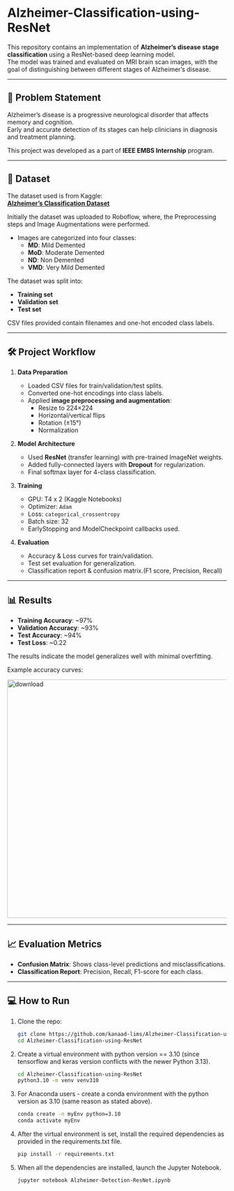# Alzheimer-Classification-using-ResNet

This repository contains an implementation of **Alzheimer’s disease stage classification** using a ResNet-based deep learning model.  
The model was trained and evaluated on MRI brain scan images, with the goal of distinguishing between different stages of Alzheimer’s disease.

---

## 📌 Problem Statement
Alzheimer’s disease is a progressive neurological disorder that affects memory and cognition.  
Early and accurate detection of its stages can help clinicians in diagnosis and treatment planning.  

This project was developed as a part of **IEEE EMBS Internship** program. 

---

## 📂 Dataset
The dataset used is from Kaggle:  
**[Alzheimer’s Classification Dataset](https://www.kaggle.com/datasets/kanaadlimaye/alzheimers-classification-datase)**  

Initially the dataset was uploaded to Roboflow, where, the Preprocessing steps and Image Augmentations were performed.

- Images are categorized into four classes:
  - **MD**: Mild Demented  
  - **MoD**: Moderate Demented  
  - **ND**: Non Demented  
  - **VMD**: Very Mild Demented  

The dataset was split into:
- **Training set**
- **Validation set**
- **Test set**

CSV files provided contain filenames and one-hot encoded class labels.

---

## 🛠️ Project Workflow
1. **Data Preparation**
   - Loaded CSV files for train/validation/test splits.
   - Converted one-hot encodings into class labels.
   - Applied **image preprocessing and augmentation**:
     - Resize to 224×224
     - Horizontal/vertical flips
     - Rotation (±15°)
     - Normalization

2. **Model Architecture**
   - Used **ResNet** (transfer learning) with pre-trained ImageNet weights.
   - Added fully-connected layers with **Dropout** for regularization.
   - Final softmax layer for 4-class classification.

3. **Training**
   - GPU: T4 x 2 (Kaggle Notebooks)
   - Optimizer: `Adam`  
   - Loss: `categorical_crossentropy`  
   - Batch size: 32  
   - EarlyStopping and ModelCheckpoint callbacks used.
  

5. **Evaluation**
   - Accuracy & Loss curves for train/validation.
   - Test set evaluation for generalization.
   - Classification report & confusion matrix.(F1 score, Precision, Recall) 

---

## 📊 Results
- **Training Accuracy**: ~97%  
- **Validation Accuracy**: ~93%  
- **Test Accuracy**: ~94%  
- **Test Loss**: ~0.22  

The results indicate the model generalizes well with minimal overfitting.  

Example accuracy curves:

<img width="700" height="547" alt="download" src="https://github.com/user-attachments/assets/08fa85b7-e83a-4741-ba4d-5b9e3b48734f" />

---

## 📈 Evaluation Metrics
- **Confusion Matrix**: Shows class-level predictions and misclassifications.
- **Classification Report**: Precision, Recall, F1-score for each class.

---

## 💻 How to Run
1. Clone the repo:
   ```bash
   git clone https://github.com/kanaad-lims/Alzheimer-Classification-using-ResNet.git
   cd Alzheimer-Classification-using-ResNet
2. Create a virtual environment with python version == 3.10 (since tensorflow and keras version conflicts with the newer Python 3.13).
   ```bash
   cd Alzheimer-Classification-using-ResNet
   python3.10 -m venv venv310
3. For Anaconda users - create a conda environment with the python version as 3.10 (same reason as stated above).
   ```bash
   conda create -n myEnv python=3.10
   conda activate myEnv
4. After the virtual environment is set, install the required dependencies as provided in the requirements.txt file.
   ```bash
   pip install -r requirements.txt
5. When all the dependencies are installed, launch the Jupyter Notebook.
   ```bash
   jupyter notebook Alzheimer-Detection-ResNet.ipynb
